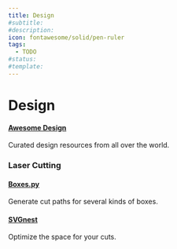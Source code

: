```yaml
---
title: Design
#subtitle: 
#description: 
icon: fontawesome/solid/pen-ruler
tags:
  - TODO
#status:
#template: 
---
```


# Design

#### [Awesome Design](https://github.com/gztchan/awesome-design)
Curated design resources from all over the world. 

### Laser Cutting

#### [Boxes.py](https://boxes.hackerspace-bamberg.de/)
Generate cut paths for several kinds of boxes.

#### [SVGnest](https://svgnest.com/)
Optimize the space for your cuts.

